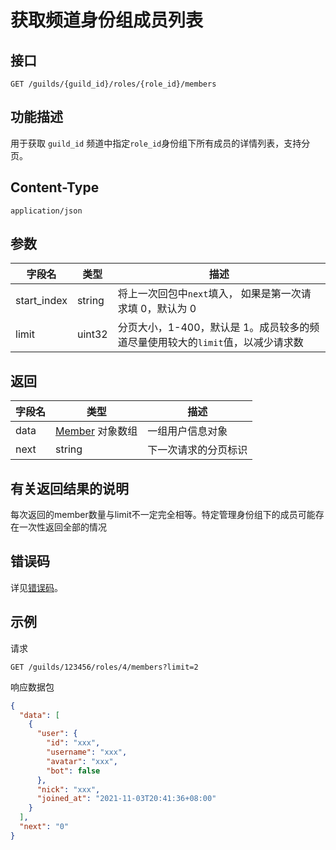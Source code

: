 # 获取频道身份组成员列表

## 接口
```http
GET /guilds/{guild_id}/roles/{role_id}/members
```

## 功能描述
用于获取 `guild_id` 频道中指定`role_id`身份组下所有成员的详情列表，支持分页。

<PrivateDomain/>

## Content-Type
```http
application/json
```

## 参数
|字段名	|类型	|描述|
| ---- | ---- | ----- |
|start_index	|string	|将上一次回包中`next`填入， 如果是第一次请求填 0，默认为 0|
|limit	|uint32	|分页大小，1-400，默认是 1。成员较多的频道尽量使用较大的`limit`值，以减少请求数|

## 返回
|字段名	|类型	|描述|
| ---- | ---- | ----- |
|data	|[Member](model.md#member) 对象数组|	一组用户信息对象|
|next	|string	|下一次请求的分页标识|

## 有关返回结果的说明

每次返回的member数量与limit不一定完全相等。特定管理身份组下的成员可能存在一次性返回全部的情况

## 错误码

详见[错误码](../../../../openapi/error/error.md)。

## 示例

请求

```http
GET /guilds/123456/roles/4/members?limit=2
```

响应数据包
```json
{
  "data": [
    {
      "user": {
        "id": "xxx",
        "username": "xxx",
        "avatar": "xxx",
        "bot": false
      },
      "nick": "xxx",
      "joined_at": "2021-11-03T20:41:36+08:00"
    }
  ],
  "next": "0"
}
```

